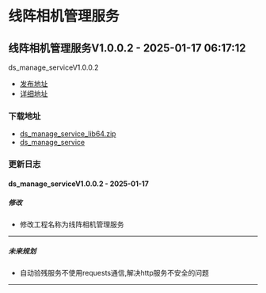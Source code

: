 # 线阵相机管理服务
## 线阵相机管理服务V1.0.0.2 - 2025-01-17 06:17:12
ds_manage_serviceV1.0.0.2
*  [发布地址](https://github.com/jadehh/VideoStitching/releases/tag/ds_manage_serviceV1.0.0.2)
*  [详细地址](https://github.com/jadehh/jadehh_file/releases/tag/ds_manage_serviceV1.0.0.2)
### 下载地址
* [ds_manage_service_lib64.zip](https://gh.ddlc.top/https://github.com/jadehh/jadehh_file/releases/download/ds_manage_serviceV1.0.0.2/ds_manage_service_lib64.zip)
* [ds_manage_service](https://gh.ddlc.top/https://github.com/jadehh/jadehh_file/releases/download/ds_manage_serviceV1.0.0.2/ds_manage_service)
### 更新日志
#### ds_manage_serviceV1.0.0.2 - 2025-01-17
##### 修改
* 修改工程名称为线阵相机管理服务
---
##### 未来规划
* 自动验残服务不使用requests通信,解决http服务不安全的问题
---
